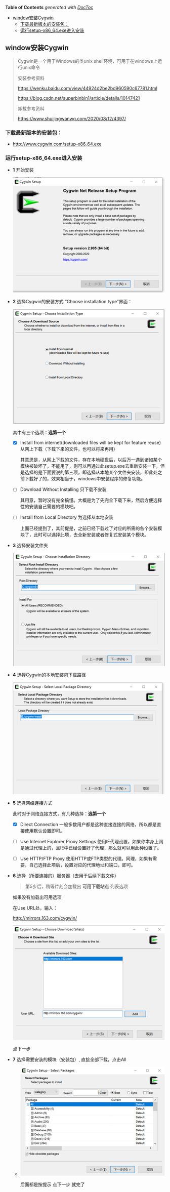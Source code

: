 <!-- START doctoc generated TOC please keep comment here to allow auto update -->
<!-- DON'T EDIT THIS SECTION, INSTEAD RE-RUN doctoc TO UPDATE -->
**Table of Contents**  *generated with [DocToc](https://github.com/thlorenz/doctoc)*

- [window安装Cygwin](#window%E5%AE%89%E8%A3%85cygwin)
  - [下载最新版本的安装包：](#%E4%B8%8B%E8%BD%BD%E6%9C%80%E6%96%B0%E7%89%88%E6%9C%AC%E7%9A%84%E5%AE%89%E8%A3%85%E5%8C%85)
  - [运行setup-x86_64.exe进入安装](#%E8%BF%90%E8%A1%8Csetup-x86_64exe%E8%BF%9B%E5%85%A5%E5%AE%89%E8%A3%85)

<!-- END doctoc generated TOC please keep comment here to allow auto update -->

## window安装Cygwin

> Cygwin是一个用于Windows的类unix shell环境，可用于在windows上运行unix命令
>
> 安装参考资料
>
> https://wenku.baidu.com/view/44924d2be2bd960590c67781.html
>
> https://blog.csdn.net/superbinbin1/article/details/10147421
>
> 卸载参考资料
>
> https://www.shuijingwanwq.com/2020/08/12/4397/

### 下载最新版本的安装包：

- http://www.cygwin.com/setup-x86_64.exe 

### 运行setup-x86_64.exe进入安装

- **1** 开始安装

  ![第一步](../images/Cygwin/1.png)

- **2** 选择Cygwin的安装方式 “Choose installation type”界面：

  ![第二步选择安装方式](../images/Cygwin/2.png)


  其中有三个选项：**选第一个**

  - [x] Install from internet(downloaded files will be kept for feature reuse)
    从网上下载（下载下来的文件，也可以将来再用）

    其意思是，从网上下载的文件，存在本地硬盘后，以后万一遇到诸如某个模块被破坏了，不能用了，则可以再通过此setup.exe去重新安装一下，但是选择的是下面要说的第三项，即选择从本地某个文件夹安装，即此处之前下载好了的，效果相当于，windows中安装程序的修复功能。

  - [ ] Download Without Installing
    只下载不安装

    其用意，暂时没有完全搞懂。大概是为了先完全下载下来，然后方便选择性的安装自己需要的模块吧。

  - [ ] Install from Local Directory
    为选择从本地安装

    上面已经提到了，其前提是，之前已经下载过了对应的所需的各个安装模块了，此时可以选择此项，去全新安装或者修复式安装某个模块。

- **3** 选择安装文件夹

  ![第三步选择安装文件夹](../images/Cygwin/3.png)

- **4** 选择Cygwin的本地安装包下载路径

  ![选择Cygwin的本地安装包下载路径](../images/Cygwin/4.png)

- **5** 选择网络连接方式

  此时对于网络连接方式，有几种选择：**选第一个**

  - [x] Direct Connection
    一般多数用户都是这种直接连接的网络，所以都是直接使用默认设置即可。

  - [ ] Use Internet Explorer Proxy Settings
    使用IE代理设置，如果你本身上网是通过代理上的，且IE中已经设置好了代理，那么就可以用此种设置了。

  - [ ] Use HTTP/FTP Proxy
    使用HTTP或FTP类型的代理。同理，如果有需要，自己选择此项后，设置对应的代理地址和端口，即可。

- **6** 选择（所要连接的）服务器（去用于后续下载文件）

  > 第5步后，稍等片刻会加载出  **可用下载站点**  列表选项

  如果没有加载出可用选项

  在Use URL处，输入：

  http://mirrors.163.com/cygwin/

  ![选择（所要连接的）服务器（去用于后续下载文件）](../images/Cygwin/6.png)

  点下一步

- **7** 选择需要安装的模块（安装包）, 直接全部下载，点击All

  - ![选择需要安装的模块（安装包）](../images/Cygwin/7.png)

    后面都是按提示 点下一步 就完了

